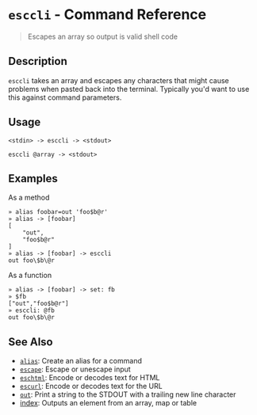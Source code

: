 # `esccli` - Command Reference

> Escapes an array so output is valid shell code

## Description

`esccli` takes an array and escapes any characters that might cause problems
when pasted back into the terminal. Typically you'd want to use this against
command parameters.

## Usage

```
<stdin> -> esccli -> <stdout>

esccli @array -> <stdout>
```

## Examples

As a method

```
» alias foobar=out 'foo$b@r'
» alias -> [foobar]
[
    "out",
    "foo$b@r"
]
» alias -> [foobar] -> esccli
out foo\$b\@r
```

As a function

```
» alias -> [foobar] -> set: fb
» $fb
["out","foo$b@r"]
» esccli: @fb
out foo\$b\@r
```

## See Also

* [`alias`](../commands/alias.md):
  Create an alias for a command
* [`escape`](../commands/escape.md):
  Escape or unescape input 
* [`eschtml`](../commands/eschtml.md):
  Encode or decodes text for HTML
* [`escurl`](../commands/escurl.md):
  Encode or decodes text for the URL
* [`out`](../commands/out.md):
  Print a string to the STDOUT with a trailing new line character
* [index](../commands/item-index.md):
  Outputs an element from an array, map or table